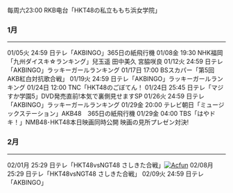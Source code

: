 每周六23:00 RKB电台「HKT48の私立ももち浜女学院」

### 1月
---
01/05火 24:59 日テレ「AKBINGO」365日の紙飛行機
01/08金 19:30 NHK福岡「九州ダイスキ☆ランキング」兒玉遥 田中美久 宮脇咲良
01/12火 24:59 日テレ「AKBINGO」ラッキーガールランキング
01/17日 17:00 BSスカパー「第5回AKB紅白対抗歌合戦」
01/19火 24:59 日テレ「AKBINGO」ラッキーガールランキング
01/24日 12:00 TNC「HKT48のごぼてん！
01/24日 25:45 日テレ「マジすか学園5」DVD発売直前!本気で裏側見せますSP
01/26火 24:59 日テレ「AKBINGO」ラッキーガールランキング
01/29金 20:00 テレビ朝日「ミュージックステーション」AKB48　365日の紙飛行機
01/29金 04:00 TBS「はやドキ！」NMB48･HKT48本日映画同時公開 映画の見所プレゼン対決!

### 2月
---
02/01月 25:29 日テレ「HKT48vsNGT48 さしきた合戦」[![Acfun](/wiki/images/acfun.jpg)](http://www.acfun.tv/v/ac2513360)
02/08月 25:29 日テレ「HKT48vsNGT48 さしきた合戦」
02/09火 24:59 日テレ「AKBINGO」